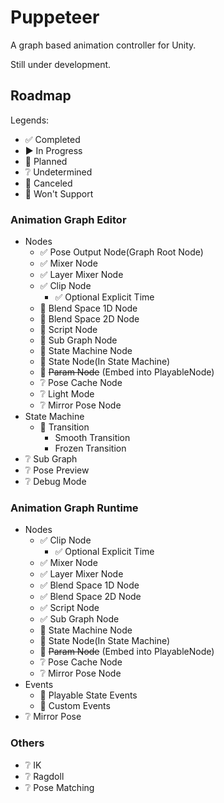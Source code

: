 # Puppeteer

A graph based animation controller for Unity.

Still under development.


## Roadmap

Legends:
- 󠀥✅ Completed
- ▶️ In Progress
- 📅 Planned
- ❔ Undetermined
- 🔘 Canceled
- 🚫 Won't Support


### Animation Graph Editor

- Nodes
    - ✅ Pose Output Node(Graph Root Node)
    - ✅ Mixer Node
    - ✅ Layer Mixer Node
    - ✅ Clip Node
        - ✅ Optional Explicit Time
    - 📅 Blend Space 1D Node
    - 📅 Blend Space 2D Node
    - 📅 Script Node
    - 📅 Sub Graph Node
    - 📅 State Machine Node
    - 📅 State Node(In State Machine)
    - 🔘 ~~Param Node~~ (Embed into PlayableNode)
    - ❔ Pose Cache Node
    - ❔ Light Mode
    - ❔ Mirror Pose Node
- State Machine
    - 📅 Transition
        - Smooth Transition
        - Frozen Transition
- ❔ Sub Graph
- ❔ Pose Preview
- ❔ Debug Mode


### Animation Graph Runtime

- Nodes
    - ✅ Clip Node
        - ✅ Optional Explicit Time
    - ✅ Mixer Node
    - ✅ Layer Mixer Node
    - ✅ Blend Space 1D Node
    - ✅ Blend Space 2D Node
    - ✅ Script Node
    - ✅ Sub Graph Node
    - 📅 State Machine Node
    - 📅 State Node(In State Machine)
    - 🔘 ~~Param Node~~ (Embed into PlayableNode)
    - ❔ Pose Cache Node
    - ❔ Mirror Pose Node
- Events
    - 📅 Playable State Events
    - 📅 Custom Events
- ❔ Mirror Pose


### Others

- ❔ IK
- ❔ Ragdoll
- ❔ Pose Matching
